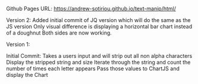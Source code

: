 Github Pages URL:
https://andrew-sotiriou.github.io/text-manip/html/

Version 2:
Added initial commit of JQ version which will do the same as the JS version
Only visual difference is displaying a horizontal bar chart instead of a doughnut
Both sides are now working.

Version 1:

Initial Commit:
Takes a users input and will strip out all non alpha characters
Display the stripped string and size
Iterate through the string and count the number of times each letter appears
Pass those values to ChartJS and display the Chart